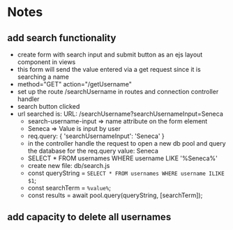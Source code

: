 # Notes

## add search functionality
  - create form with search input and submit button as an ejs layout component in views
  - this form will send the value entered via a get request since it is searching a name
  - method="GET" action="/getUsername"
  - set up the route /searchUsername in routes and connection controller handler
  - search button clicked
  - url searched is: URL:  /searchUsername?searchUsernameInput=Seneca
    - search-username-input => name attribute on the form element
    - Seneca => Value is input by user
    - req.query: { 'searchUsernameInput': 'Seneca' }
    - in the controller handle the request to open a new db pool and query the database for the req.query value: Seneca
    - SELECT * FROM usernames WHERE username LIKE '%Seneca%'
    - create new file: db/search.js
    - const queryString = `SELECT * FROM usernames WHERE username ILIKE $1`;
    - const searchTerm = `%value%`;
    - const results = await pool.query(queryString, [searchTerm]);


## add capacity to delete all usernames

